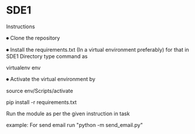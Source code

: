 # SDE1
Instructions

⏺ Clone the repository

⏺ Install the requirements.txt (In a virtual environment preferably) for that in SDE1 Directory type command as

virtualenv env

⏺ Activate the virtual environment by

source env/Scripts/activate


pip install -r requirements.txt


Run the module as per the given instruction in task

example: For send email run "python -m send_email.py"